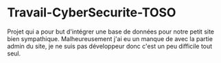 # Travail-CyberSecurite-TOSO
Projet qui a pour but d'intégrer une base de données pour notre petit site bien sympathique.
Malheureusement j'ai eu un manque de avec la partie admin du site, je ne suis pas développeur donc c'est un peu difficile tout seul.
